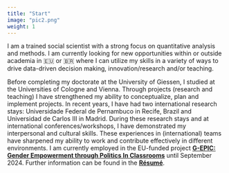 ```yaml
---
title: "Start"
image: "pic2.png"
weight: 1
---
```


I am a trained social scientist with a strong focus on quantitative analysis and methods. I am currently looking for new opportunities within or outside academia in 🇪🇺 or 🇧🇷 where I can utilize my skills in a variety of ways to drive data-driven decision making, innovation/research and/or teaching.

Before completing my doctorate at the University of Giessen, I studied at the Universities of Cologne and Vienna. Through projects (research and teaching) I have strengthened my ability to conceptualize, plan and implement projects. In recent years, I have had two international research stays: Universidade Federal de Pernambuco in Recife, Brazil and Universidad de Carlos III in Madrid. During these research stays and at international conferences/workshops, I have demonstrated my interpersonal and cultural skills. These experiences in (international) teams have sharpened my ability to work and contribute effectively in different environments. I am currently employed in the EU-funded project [**G-EPIC: Gender Empowerment through Politics In Classrooms**](https://g-epic.eu) until September 2024. Further information can be found in the [**Résumé**](https://bpkleer.github.io/files/resume-kleer-en.pdf).
